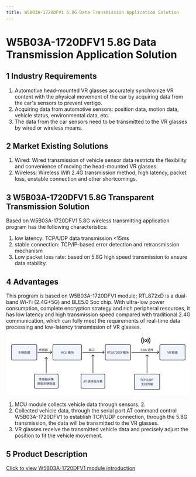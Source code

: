 ```yaml
---
title: W5B03A-1720DFV1 5.8G Data Transmission Application Solution
---
```

# W5B03A-1720DFV1 5.8G Data Transmission Application Solution

## 1 Industry Requirements

1. Automotive head-mounted VR glasses accurately synchronize VR content with the physical movement of the car by acquiring data from the car's sensors to prevent vertigo.
2. Acquiring data from automotive sensors: position data, motion data, vehicle status, environmental data, etc.
3. The data from the car sensors need to be transmitted to the VR glasses by wired or wireless means.

## 2 Market Existing Solutions

1. Wired: Wired transmission of vehicle sensor data restricts the flexibility and convenience of moving the head-mounted VR glasses.
2. Wireless: Wireless Wifi 2.4G transmission method, high latency, packet loss, unstable connection and other shortcomings.

## 3 W5B03A-1720DFV1 5.8G Transparent Transmission Solution
Based on W5B03A-1720DFV1 5.8G wireless transmitting application program has the following characteristics:

1. low latency: TCP/UDP data transmission <15ms
2. stable connection: TCP/IP-based error detection and retransmission mechanism
3. Low packet loss rate: based on 5.8G high speed transmission to ensure data stability.

## 4 Advantages
This program is based on W5B03A-1720DFV1 module; RTL872xD is a dual-band Wi-Fi (2.4G+5G) and BLE5.0 Soc chip. With ultra-low power consumption, complete encryption strategy and rich peripheral resources, it has low latency and high transmission speed compared with traditional 2.4G communication, which can fully meet the requirements of real-time data processing and low-latency transmission of VR glasses.
![W5B03A-1720DFV1 5.8G Data Transmission Application Solution](/assets/images/8720DF/RTL-8720DF-5.8G透传方案.JPEG.png)

1. MCU module collects vehicle data through sensors. 2.
2. Collected vehicle data, through the serial port AT command control W5B03A-1720DFV1 to establish TCP/UDP connection, through the 5.8G transmission, the data will be transmitted to the VR glasses.
3. VR glasses receive the transmitted vehicle data and precisely adjust the position to fit the vehicle movement.   

## 5 Product Description
[Click to view W5B03A-1720DFV1 module introduction](../../products/8720df/index.md)

